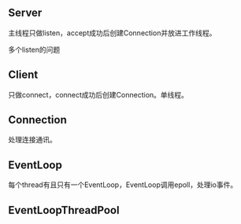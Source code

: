 

## Server

主线程只做listen，accept成功后创建Connection并放进工作线程。

多个listen的问题

## Client

只做connect，connect成功后创建Connection。单线程。

## Connection

处理连接通讯。

## EventLoop

每个thread有且只有一个EventLoop，EventLoop调用epoll，处理io事件。

## EventLoopThreadPool




